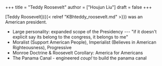 +++
title = "Teddy Roosevelt"
author = ["Houjun Liu"]
draft = false
+++

[Teddy Roosevelt]({{< relref "KBhteddy_roosevelt.md" >}}) was an American president.

-   Large personality: expanded scope of the Presidency --- "if it doesn't explicit say its belong to the congress, it belongs to me"
-   Moralist (Support American People), Imperialist (Believes in American Righteousness), Progressive
-   Monroe Doctrine &amp; Roosevelt Corollary: America for Americans
-   The Panama Canal - engineered _coup!_ to build the panama canal